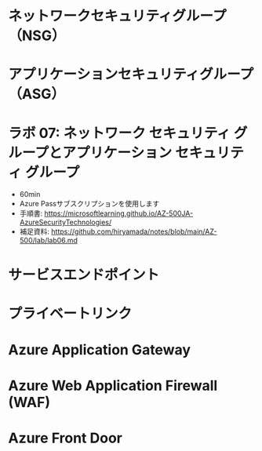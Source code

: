 
# ネットワークセキュリティグループ（NSG）

# アプリケーションセキュリティグループ（ASG）


# ラボ 07: ネットワーク セキュリティ グループとアプリケーション セキュリティ グループ

- 60min
- Azure Passサブスクリプションを使用します
- 手順書: https://microsoftlearning.github.io/AZ-500JA-AzureSecurityTechnologies/
- 補足資料: https://github.com/hiryamada/notes/blob/main/AZ-500/lab/lab06.md



# サービスエンドポイント

# プライベートリンク

# Azure Application Gateway

# Azure Web Application Firewall (WAF)

# Azure Front Door
